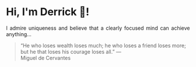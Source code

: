 # Hi, I'm Derrick 👋!
<p align="justify">I admire uniqueness and believe that a clearly focused mind can achieve anything...</p> 
<!-- #quote-start -->
<blockquote>&ldquo;He who loses wealth loses much; he who loses a friend loses more; but he that loses his courage loses all.&rdquo; &mdash; <footer>Miguel de Cervantes</footer></blockquote>
<!-- #quote-end -->
